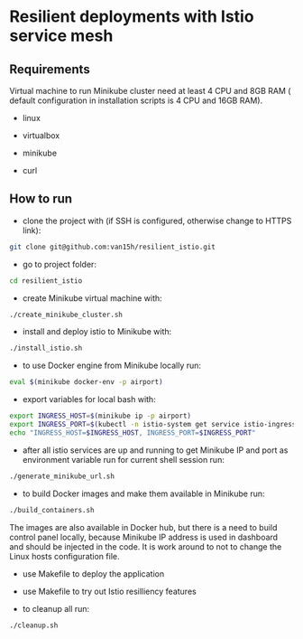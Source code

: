 # Resilient deployments with Istio service mesh

## Requirements

Virtual machine to run Minikube cluster need at least 4 CPU and 8GB RAM ( default configuration in installation scripts is 4 CPU and 16GB RAM).

+ linux

+ virtualbox

+ minikube

+ curl

## How to run

+ clone the project with (if SSH is configured, otherwise change to HTTPS link):

```sh
git clone git@github.com:van15h/resilient_istio.git
```

+ go to project folder:

```sh
cd resilient_istio
```

+ create Minikube virtual machine with:

```sh
./create_minikube_cluster.sh
```

+ install and deploy istio to Minikube with:

```sh
./install_istio.sh
```

+ to use Docker engine from Minikube locally run:

```sh
eval $(minikube docker-env -p airport)
```

+ export variables for local bash with:

```sh
export INGRESS_HOST=$(minikube ip -p airport)
export INGRESS_PORT=$(kubectl -n istio-system get service istio-ingressgateway -o jsonpath='{.spec.ports[?(@.name=="http2")].nodePort}')
echo "INGRESS_HOST=$INGRESS_HOST, INGRESS_PORT=$INGRESS_PORT"
```

+ after all istio services are up and running to get Minikube IP and port as environment variable run for current shell session run:

```sh
./generate_minikube_url.sh
```

+ to build Docker images and make them available in Minikube run:

```sh
./build_containers.sh
```

The images are also available in Docker hub, but there is a need to build control panel locally, because Minikube IP address is used in dashboard and should be injected in the code. It is work around to not to change the Linux hosts configuration file.

+ use Makefile to deploy the application

+ use Makefile to try out Istio resilliency features

+ to cleanup all run:

```sh
./cleanup.sh
```
